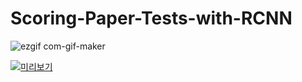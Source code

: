 # Scoring-Paper-Tests-with-RCNN

![ezgif com-gif-maker](https://user-images.githubusercontent.com/49023717/144734682-5317a371-c87e-4935-86e8-e9d1da6980c6.gif)

[![미리보기](https://img.youtube.com/vi/nVRXpLfXRB0&t=9s/0.jpg)](https://www.youtube.com/watch?v=nVRXpLfXRB0&t=9s)
